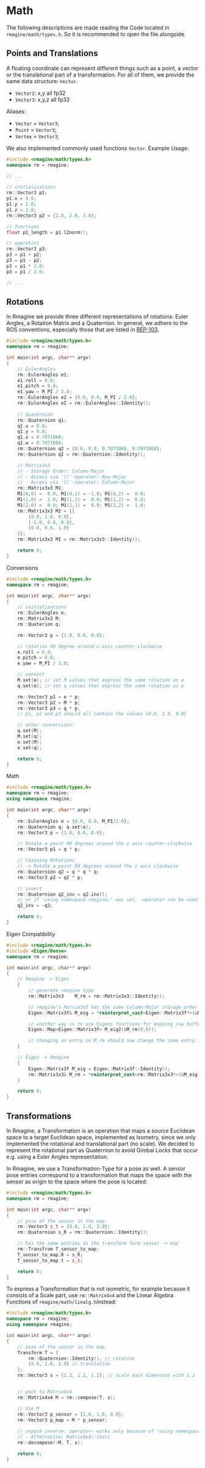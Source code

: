 # Math

The following descriptions are made reading the Code located in `rmagine/math/types.h`. So it is recommended to open the file alongside.

## Points and Translations

A floating coordinate can represent different things such as a point, a vector or the translational part of a transformation.
For all of them, we provide the same data structure: `Vector`.

- `Vector2`: x,y all fp32
- `Vector3`: x,y,z all fp32

Aliases:
- `Vector` = `Vector3`;
- `Point` = `Vector3`;
- `Vertex` = `Vector3`;

We also implemented commonly used functions `Vector`. Example Usage:

```cpp
#include <rmagine/math/types.h>
namespace rm = rmagine;

// ...

// initializations
rm::Vector3 p1;
p1.x = 0.0;
p1.y = 1.0;
p1.z = 2.0;
rm::Vector3 p2 = {1.0, 2.0, 3.0};

// functions
float p1_length = p1.l2norm();

// operators
rm::Vector3 p3;
p3 = p1 + p2;
p3 = p1 - p2;
p3 = p1 * 2.0;
p3 = p1 / 2.0;

// ...
```


## Rotations

In Rmagine we provide three different representations of rotations: Euler Angles, a Rotation Matrix and a Quaternion.
In general, we adhere to the ROS conventions, especially those that are listed in [REP-103](https://www.ros.org/reps/rep-0103.html).


```cpp
#include <rmagine/math/types.h>
namespace rm = rmagine;

int main(int argc, char** argv)
{
    // EulerAngles
    rm::EulerAngles e1;
    e1.roll = 0.0;
    e1.pitch = 0.0;
    e1.yaw = M_PI / 2.0;
    rm::EulerAngles e2 = {0.0, 0.0, M_PI / 2.0};
    rm::EulerAngles eI = rm::EulerAngles::Identity();
    
    // Quaternion
    rm::Quaternion q1;
    q1.x = 0.0;
    q1.y = 0.0;
    q1.z = 0.7071068;
    q1.w = 0.7071068;
    rm::Quaternion q2 = {0.0, 0.0, 0.7071068, 0.7071068};
    rm::Quaternion qI = rm::Quaternion::Identity();

    // Matrix3x3
    // - Storage Order: Column-Major
    // - Access via '()'-operator: Row-Major
    // - Access via '[]'-operator: Column-Major
    rm::Matrix3x3 M1;
    M1(0,0) =  0.0; M1(0,1) = -1.0; M1(0,2) =  0.0;
    M1(1,0) =  1.0; M1(1,1) =  0.0; M1(1,2) =  0.0;
    M1(2,0) =  0.0; M1(2,1) =  0.0; M1(2,2) =  1.0;
    rm::Matrix3x3 M2 = {{
        {0.0, 1.0, 0.0},
        {-1.0, 0.0, 0.0},
        {0.0, 0.0, 1.0}
    }};
    rm::Matrix3x3 MI = rm::Matrix3x3::Identity();

    return 0;
}
```

Conversions

```cpp
#include <rmagine/math/types.h>
namespace rm = rmagine;

int main(int argc, char** argv)
{
    // initializations
    rm::EulerAngles e;
    rm::Matrix3x3 M;
    rm::Quaterion q; 

    rm::Vector3 p = {1.0, 0.0, 0.0};

    // rotation 90 degree around z-axis counter-clockwise
    e.roll = 0.0;
    e.pitch = 0.0;
    e.yaw = M_PI / 2.0;

    // convert
    M.set(e); // set M values that express the same rotation as e
    q.set(e); // set q values that express the same rotation as e

    rm::Vector3 p1 = e * p;
    rm::Vector3 p2 = M * p;
    rm::Vector3 p3 = q * p;
    // p1, p2 and p3 should all contain the values {0.0, 1.0, 0.0}

    // other conversions:
    q.set(M);
    M.set(q);
    e.set(M);
    e.set(q);

    return 0;
}
```

Math

```cpp
#include <rmagine/math/types.h>
namespace rm = rmagine;
using namespace rmagine;

int main(int argc, char** argv)
{
    rm::EulerAngles e = {0.0, 0.0, M_PI/2.0};
    rm::Quaternion q; q.set(e);
    rm::Vector3 p = {1.0, 0.0, 0.0};

    // Rotate a point 90 degrees around the z axis counter-clockwise
    rm::Vector3 p1 = q * p;

    // Chaining Rotations
    // -> Rotate a point 90 degrees around the z axis clockwise
    rm::Quaternion q2 = q * q * q;
    rm::Vector3 p2 = q2 * p;

    // invert
    rm::Quaternion q2_inv = q2.inv();
    // or if 'using namespace rmagine;' was set, ~operator can be used
    q2_inv = ~q2;

    return 0;
}
```


Eigen Compatibility


```cpp
#include <rmagine/math/types.h>
#include <Eigen/Dense>
namespace rm = rmagine;

int main(int argc, char** argv)
{
    // Rmagine -> Eigen
    {
        // generate rmagine type
        rm::Matrix3x3    M_rm = rm::Matrix3x3::Identity();

        // rmagine's Matrix3x3 has the same Column-Major storage order as the Eigen default for Eigen::Matrix3f
        Eigen::Matrix3f& M_eig = *reinterpret_cast<Eigen::Matrix3f*>(&M_rm);

        // another way is to use Eigens functions for mapping raw buffers
        Eigen::Map<Eigen::Matrix3f> M_eig2(&M_rm(0,0));

        // changing an entry in M_rm should now change the same entry in M_eig and M_eig2 as well
    }

    // Eigen -> Rmagine
    {
        Eigen::Matrix3f M_eig = Eigen::Matrix3f::Identity();
        rm::Matrix3x3& M_rm = *reinterpret_cast<rm::Matrix3x3*>(&M_eig);
    }

    return 0;
}
```


## Transformations
In Rmagine, a Transformation is an operation that maps a source Euclidean space to a target Euclidean space, implemented as Isometry, since we only implemented the rotational and translational part (no scale). We decided to represent the rotational part as Quaternion to avoid Gimbal Locks that occur e.g. using a Euler Angles representation.

In Rmagine, we use a Transformation-Type for a pose as well.
A sensor pose entries correspond to a transformation that maps the space with the sensor as origin to the space where the pose is located:

```cpp
#include <rmagine/math/types.h>
namespace rm = rmagine;

int main(int argc, char** argv)
{
    // pose of the sensor in the map
    rm::Vector3 s_t = {0.0, 1.0, 2.0};
    rm::Quaternion s_R = rm::Quaternion::Identity();

    // has the same entries as the transform form sensor -> map
    rm::Transfrom T_sensor_to_map;
    T_sensor_to_map.R = s_R;
    T_sensor_to_map.t = s_t;

    return 0;
}
```

To express a Transformation that is not isometric, for example because it consists of a Scale part, use `rm::Matrix4x4` and the Linear Algebra Functions of `rmagine/math/linalg.h`instead:

```cpp
#include <rmagine/math/types.h>
namespace rm = rmagine;
using namespace rmagine;

int main(int argc, char** argv)
{
    // pose of the sensor in the map
    Transform T = {
        rm::Quaternion::Identity(), // rotation
        {0.0, 1.0, 2.0} // translation
    };
    rm::Vector3 s = {1.2, 1.2, 1.2}; // scale each dimension with 1.2


    // pack to Matrix4x4
    rm::Matrix4x4 M = rm::compose(T, s);

    // Use M
    rm::Vector3 p_sensor = {2.0, 1.0, 0.0};
    rm::Vector3 p_map = M * p_sensor;
    
    // unpack inverse: operator~ works only because of 'using namespace rmagine;'
    // - Alternative: Matrix4x4::inv() 
    rm::decompose(~M, T, s);

    return 0;
}
```